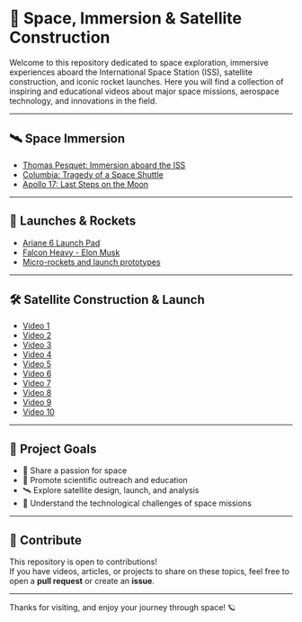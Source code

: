 # 🚀 Space, Immersion & Satellite Construction

Welcome to this repository dedicated to space exploration, immersive experiences aboard the International Space Station (ISS), satellite construction, and iconic rocket launches. Here you will find a collection of inspiring and educational videos about major space missions, aerospace technology, and innovations in the field.

---

## 🛰️ Space Immersion

- [Thomas Pesquet: Immersion aboard the ISS](https://www.youtube.com/watch?v=nRFxGll6jrw&list=TLGGz0yNpz9-aSIyNDA1MjAyNQ&t=1s)
- [Columbia: Tragedy of a Space Shuttle](https://www.youtube.com/watch?v=Effcc-oCsRI)
- [Apollo 17: Last Steps on the Moon](https://www.youtube.com/watch?v=6V3XrByg77I)

---

## 🚀 Launches & Rockets

- [Ariane 6 Launch Pad](https://www.youtube.com/watch?v=ZMILtWGywZA)
- [Falcon Heavy - Elon Musk](https://www.youtube.com/watch?v=1u3BjJHpN8A)
- [Micro-rockets and launch prototypes](https://www.youtube.com/watch?v=rlltFkSPC14)

---

## 🛠️ Satellite Construction & Launch

- [Video 1](https://www.youtube.com/watch?v=4Saa60jVmaU)
- [Video 2](https://www.youtube.com/watch?v=62gD6AXfWQs)
- [Video 3](https://www.youtube.com/watch?v=usBoJJxrFLs)
- [Video 4](https://www.youtube.com/watch?v=cknkKAjpSFo)
- [Video 5](https://www.youtube.com/watch?v=tZZsSIfTU7U&list=TLGGIJLwSfhTGDcyNDA1MjAyNQ&t=23s)
- [Video 6](https://www.youtube.com/watch?v=ZQn8HwoHVkg)
- [Video 7](https://www.youtube.com/watch?v=CVIi1G7dMyc)
- [Video 8](https://www.youtube.com/watch?v=BSHd9d4-e54&list=TLGGxUAf-xrX26YyNDA1MjAyNQ&t=2s)
- [Video 9](https://www.youtube.com/watch?v=YGGZPnfkNN8)
- [Video 10](https://www.youtube.com/watch?v=LzFPIsAtmP8)

---

## 🎯 Project Goals

- 🌌 Share a passion for space
- 🧪 Promote scientific outreach and education
- 🛰️ Explore satellite design, launch, and analysis
- 🚀 Understand the technological challenges of space missions

---

## 📌 Contribute

This repository is open to contributions!  
If you have videos, articles, or projects to share on these topics, feel free to open a **pull request** or create an **issue**.

---

Thanks for visiting, and enjoy your journey through space! 🪐

